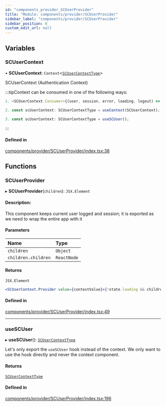 ```yaml
---
id: "components_provider_SCUserProvider"
title: "Module: components/provider/SCUserProvider"
sidebar_label: "components/provider/SCUserProvider"
sidebar_position: 0
custom_edit_url: null
---
```


## Variables

### SCUserContext

• **SCUserContext**: `Context`<[`SCUserContextType`](../interfaces/types_context.SCUserContextType)\>

SCUserContext (Authentication Context)

:::tipContext can be consumed in one of the following ways:

```jsx
1. <SCUserContext.Consumer>{(user, session, error, loading, logout) => (...)}</SCUserContext.Consumer>
```
```jsx
2. const scUserContext: SCUserContextType = useContext(SCUserContext);
```
```jsx
3. const scUserContext: SCUserContextType = useSCUser();
````
:::

#### Defined in

[components/provider/SCUserProvider/index.tsx:38](https://github.com/selfcommunity/community-ui/blob/cab08cf/packages/sc-core/src/components/provider/SCUserProvider/index.tsx#L38)

## Functions

### SCUserProvider

▸ **SCUserProvider**(`children`): `JSX.Element`

#### Description:
This component keeps current user logged and session; it is exported as we need to wrap the entire app with it

#### Parameters

| Name | Type |
| :------ | :------ |
| `children` | `Object` |
| `children.children` | `ReactNode` |

#### Returns

`JSX.Element`

```jsx
<SCUserContext.Provider value={contextValue}>{!state.loading && children}</SCUserContext.Provider>
```

#### Defined in

[components/provider/SCUserProvider/index.tsx:49](https://github.com/selfcommunity/community-ui/blob/cab08cf/packages/sc-core/src/components/provider/SCUserProvider/index.tsx#L49)

___

### useSCUser

▸ **useSCUser**(): [`SCUserContextType`](../interfaces/types_context.SCUserContextType)

Let's only export the `useSCUser` hook instead of the context.
We only want to use the hook directly and never the context component.

#### Returns

[`SCUserContextType`](../interfaces/types_context.SCUserContextType)

#### Defined in

[components/provider/SCUserProvider/index.tsx:196](https://github.com/selfcommunity/community-ui/blob/cab08cf/packages/sc-core/src/components/provider/SCUserProvider/index.tsx#L196)
